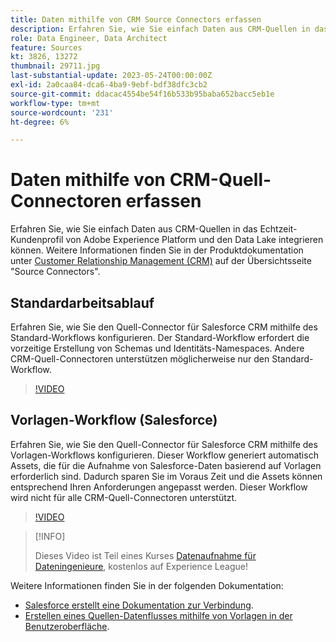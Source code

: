 ```yaml
---
title: Daten mithilfe von CRM Source Connectors erfassen
description: Erfahren Sie, wie Sie einfach Daten aus CRM-Quellen in das Echtzeit-Kundenprofil von Adobe Experience Platform und den Data Lake integrieren können.
role: Data Engineer, Data Architect
feature: Sources
kt: 3826, 13272
thumbnail: 29711.jpg
last-substantial-update: 2023-05-24T00:00:00Z
exl-id: 2a0caa84-dca6-4ba9-9ebf-bdf38dfc3cb2
source-git-commit: ddacac4554be54f16b533b95baba652bacc5eb1e
workflow-type: tm+mt
source-wordcount: '231'
ht-degree: 6%

---
```


# Daten mithilfe von CRM-Quell-Connectoren erfassen

Erfahren Sie, wie Sie einfach Daten aus CRM-Quellen in das Echtzeit-Kundenprofil von Adobe Experience Platform und den Data Lake integrieren können. Weitere Informationen finden Sie in der Produktdokumentation unter [Customer Relationship Management (CRM)](https://experienceleague.adobe.com/docs/experience-platform/sources/home.html?lang=en#access-control-for-sources-in-data-ingestion) auf der Übersichtsseite &quot;Source Connectors&quot;.

## Standardarbeitsablauf

Erfahren Sie, wie Sie den Quell-Connector für Salesforce CRM mithilfe des Standard-Workflows konfigurieren. Der Standard-Workflow erfordert die vorzeitige Erstellung von Schemas und Identitäts-Namespaces. Andere CRM-Quell-Connectoren unterstützen möglicherweise nur den Standard-Workflow.

>[!VIDEO](https://video.tv.adobe.com/v/29711?quality=12&learn=on)

## Vorlagen-Workflow (Salesforce)

Erfahren Sie, wie Sie den Quell-Connector für Salesforce CRM mithilfe des Vorlagen-Workflows konfigurieren. Dieser Workflow generiert automatisch Assets, die für die Aufnahme von Salesforce-Daten basierend auf Vorlagen erforderlich sind. Dadurch sparen Sie im Voraus Zeit und die Assets können entsprechend Ihren Anforderungen angepasst werden. Dieser Workflow wird nicht für alle CRM-Quell-Connectoren unterstützt.

>[!VIDEO](https://video.tv.adobe.com/v/3419422?quality=12&learn=on)

>[!INFO]
>
> Dieses Video ist Teil eines Kurses [Datenaufnahme für Dateningenieure](https://experienceleague.adobe.com/?recommended=ExperiencePlatform-D-1-2020.1.dataingestion&amp;lang=de), kostenlos auf Experience League!

Weitere Informationen finden Sie in der folgenden Dokumentation:
* [Salesforce erstellt eine Dokumentation zur Verbindung](https://experienceleague.adobe.com/docs/experience-platform/sources/ui-tutorials/create/crm/salesforce.html).
* [Erstellen eines Quellen-Datenflusses mithilfe von Vorlagen in der Benutzeroberfläche](https://experienceleague.adobe.com/docs/experience-platform/sources/ui-tutorials/templates.html#).

